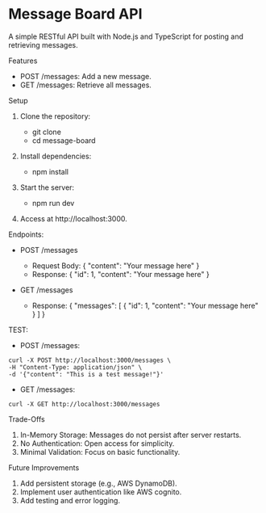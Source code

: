 # Message Board API
A simple RESTful API built with Node.js and TypeScript for posting and retrieving messages.

Features 
- POST /messages: Add a new message.
- GET /messages: Retrieve all messages.

Setup

1. Clone the repository:

   - git clone
   - cd message-board

2. Install dependencies:

   - npm install

3. Start the server:

   - npm run dev

4. Access at http://localhost:3000.

Endpoints:

- POST /messages
  - Request Body: { "content": "Your message here" }
  - Response: { "id": 1, "content": "Your message here" }

- GET /messages 
  - Response: { "messages": [ { "id": 1, "content": "Your message here" } ] }

TEST:

- POST /messages:
```
curl -X POST http://localhost:3000/messages \
-H "Content-Type: application/json" \
-d '{"content": "This is a test message!"}'
```

- GET /messages:
```
curl -X GET http://localhost:3000/messages
```

Trade-Offs 
1. In-Memory Storage: Messages do not persist after server restarts.
2. No Authentication: Open access for simplicity.
3. Minimal Validation: Focus on basic functionality.

Future Improvements 
1. Add persistent storage (e.g., AWS DynamoDB).
2. Implement user authentication like AWS cognito.
3. Add testing and error logging.
